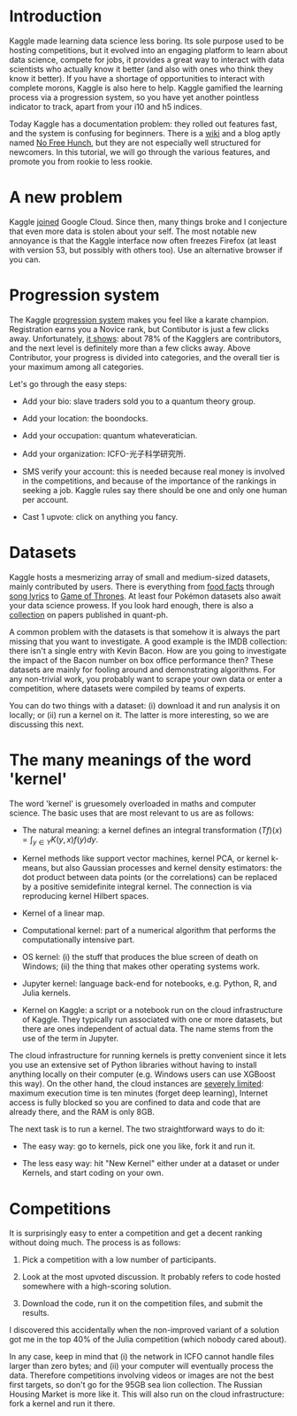 Introduction
============
Kaggle made learning data science less boring. Its sole purpose used to be hosting competitions, but it evolved into an engaging platform to learn about data science, compete for jobs, it provides a great way to interact with data scientists who actually know it better (and also with ones who think they know it better). If you have a shortage of opportunities to interact with complete morons, Kaggle is also here to help. Kaggle gamified the learning process via a progression system, so you have yet another pointless indicator to track, apart from your i10 and h5 indices.

Today Kaggle has a documentation problem: they rolled out features fast, and the system is confusing for beginners. There is a [wiki](https://www.kaggle.com/wiki/Home) and a blog aptly named [No Free Hunch](http://blog.kaggle.com/), but they are not especially well structured for newcomers. In this tutorial, we will go through the various features, and promote you from rookie to less rookie.

A new problem
=============
Kaggle [joined](http://blog.kaggle.com/2017/03/08/kaggle-joins-google-cloud/) Google Cloud. Since then, many things broke and I conjecture that even more data is stolen about your self. The most notable new annoyance is that the Kaggle interface now often freezes Firefox (at least with version 53, but possibly with others too). Use an alternative browser if you can.

Progression system
==================
The Kaggle [progression system](https://www.kaggle.com/progression) makes you feel like a karate champion. Registration earns you a Novice rank, but Contibutor is just a few clicks away. Unfortunately, [it shows](https://www.kaggle.com/rankings): about 78% of the Kagglers are contributors, and the next level is definitely more than a few clicks away. Above Contributor, your progress is divided into categories, and the overall tier is your maximum among all categories.

Let's go through the easy steps:

- Add your bio: slave traders sold you to a quantum theory group.

- Add your location: the boondocks.

- Add your occupation: quantum whateveratician.

- Add your organization: ICFO-光子科学研究所.

- SMS verify your account: this is needed because real money is involved in the competitions, and because of the importance of the rankings in seeking a job. Kaggle rules say there should be one and only one human per account.

- Cast 1 upvote: click on anything you fancy.

Datasets
========
Kaggle hosts a mesmerizing array of small and medium-sized datasets, mainly contributed by users. There is everything from [food facts](https://www.kaggle.com/openfoodfacts/world-food-facts) through [song lyrics](https://www.kaggle.com/mousehead/songlyrics) to [Game of Thrones](https://www.kaggle.com/mylesoneill/game-of-thrones). At least four Pokémon datasets also await your data science prowess. If you look hard enough, there is also a [collection](https://www.kaggle.com/peterwittek/scirate-quant-ph) on papers published in quant-ph.

A common problem with the datasets is that somehow it is always the part missing that you want to investigate. A good example is the IMDB collection: there isn't a single entry with Kevin Bacon. How are you going to investigate the impact of the Bacon number on box office performance then? These datasets are mainly for fooling around and demonstrating algorithms. For any non-trivial work, you probably want to scrape your own data or enter a competition, where datasets were compiled by teams of experts.

You can do two things with a dataset: (i) download it and run analysis it on locally; or (ii) run a kernel on it. The latter is more interesting, so we are discussing this next.

The many meanings of the word 'kernel'
======================================
The word 'kernel' is gruesomely overloaded in maths and computer science. The basic uses that are most relevant to us are as follows:

- The natural meaning: a kernel defines an integral transformation $(Tf)(x)=\int_{y{\in}Y}K(y,x)f(y)dy$.

- Kernel methods like support vector machines, kernel PCA, or kernel k-means, but also Gaussian processes and kernel density estimators: the dot product between data points (or the correlations) can be replaced by a positive semidefinite integral kernel. The connection is via reproducing kernel Hilbert spaces.

- Kernel of a linear map.

- Computational kernel: part of a numerical algorithm that performs the computationally intensive part.

- OS kernel: (i) the stuff that produces the blue screen of death on Windows; (ii) the thing that makes other operating systems work.

- Jupyter kernel: language back-end for notebooks, e.g. Python, R, and Julia kernels.

- Kernel on Kaggle: a script or a notebook run on the cloud infrastructure of Kaggle. They typically run associated with one or more datasets, but there are ones independent of actual data. The name stems from the use of the term in Jupyter.

The cloud infrastructure for running kernels is pretty convenient since it lets you use an extensive set of Python libraries without having to install anything locally on their computer (e.g. Windows users can use XGBoost this way). On the other hand, the cloud instances are [severely limited](https://www.kaggle.com/wiki/Scripts): maximum execution time is ten minutes (forget deep learning), Internet access is fully blocked so you are confined to data and code that are already there, and the RAM is only 8GB. 

The next task is to run a kernel. The two straightforward ways to do it:

- The easy way: go to kernels, pick one you like, fork it and run it.

- The less easy way: hit "New Kernel" either under at a dataset or under Kernels, and start coding on your own.

Competitions
============
It is surprisingly easy to enter a competition and get a decent ranking without doing much. The process is as follows:

1. Pick a competition with a low number of participants.

2. Look at the most upvoted discussion. It probably refers to code hosted somewhere with a high-scoring solution.

3. Download the code, run it on the competition files, and submit the results.

I discovered this accidentally when the non-improved variant of a solution got me in the top 40% of the Julia competition (which nobody cared about).

In any case, keep in mind that (i) the network in ICFO cannot handle files larger than zero bytes; and (ii) your computer will eventually process the data. Therefore competitions involving videos or images are not the best first targets, so don't go for the 95GB sea lion collection. The Russian Housing Market is more like it. This will also run on the cloud infrastructure: fork a kernel and run it there.

